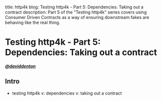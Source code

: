 title: http4k blog: Testing http4k - Part 5: Dependencies: Taking out a contract
description: Part 5 of the "Testing http4k" series covers using Consumer Driven Contracts as a way of ensuring downstream fakes are behaving like the real thing.

# Testing http4k - Part 5: Dependencies: Taking out a contract

##### [@daviddenton][github] 

## Intro
- testing http4k v: dependencies v: taking out a contract

[github]: http://github.com/daviddenton
[http4k]: https://http4k.org
